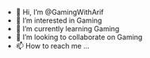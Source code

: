- 👋 Hi, I’m @GamingWithArif
- 👀 I’m interested in Gaming
- 🌱 I’m currently learning Gaming
- 💞️ I’m looking to collaborate on Gaming
- 📫 How to reach me ...

<!---
GamingWithArif/GamingWithArif is a ✨ special ✨ repository because its `README.md` (this file) appears on your GitHub profile.
You can click the Preview link to take a look at your changes.
--->
